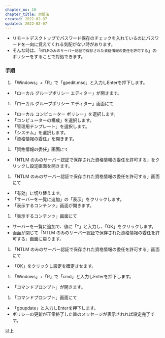 ```yaml
---
chapter_no: 10
chapter_title: 対処法
created: 2022-02-07
updated: 2022-02-07
---
```

- リモートデスクトップでパスワード保存のチェックを入れているのにパスワードを一向に覚えてくれる気配がない時があります。
- そんな時は、「`NTLMのみのサーバー認証で保存された資格情報の委任を許可する`」のポリシーをすることで対処できます。

### 手順
1. 「Windows」+「R」で「gpedit.msc」と入力しEnterを押下します。
  - 「ローカル グループポリシー エディター」が開きます。

1. 「ローカル グループポリシー エディター」画面にて
  - 「ローカル コンピューター ポリシー」を選択します。
  - 「コンピューターの構成」を選択します。
  - 「管理用テンプレート」を選択します。
  - 「システム」を選択します。
  - 「資格情報の委任」を開きます。

1. 「資格情報の委任」画面にて
  - 「NTLM のみのサーバー認証で保存された資格情報の委任を許可する」をクリックし設定画面を開きます。

1. 「NTLM のみのサーバー認証で保存された資格情報の委任を許可する」画面にて
  - 「有効」に切り替えます。
  - 「サーバーを一覧に追加」の「表示」をクリックします。
  - 「表示するコンテンツ」画面が開きます。

1. 「表示するコンテンツ」画面にて
  - サーバーを一覧に追加で、値に「*」と入力し、「OK」をクリックします。
  - 画面が閉じて「NTLM のみのサーバー認証で保存された資格情報の委任を許可する」画面に戻ります。

1. 「NTLM のみのサーバー認証で保存された資格情報の委任を許可する」画面にて
  - 「OK」をクリックし設定を確定させます。

1. 「Windows」+「R」で「cmd」と入力しEnterを押下します。
  - 「コマンドプロンプト」が開きます。

1. 「コマンドプロンプト」画面にて
  - 「gpupdate」と入力しEnterを押下します。
  - ポリシーの更新が正常終了した旨のメッセージが表示されれば設定完了です。

以上